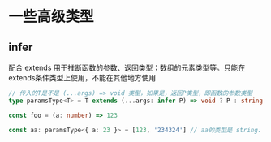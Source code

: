 # 一些高级类型

## infer

配合 extends 用于推断函数的参数、返回类型；数组的元素类型等。只能在extends条件类型上使用，不能在其他地方使用

```typescript
// 传入的T是不是 (...args) => void 类型，如果是，返回P类型，即函数的参数类型
type paramsType<T> = T extends (...args: infer P) => void ? P : string

const foo = (a: number) => 123

const aa: paramsType<{ a: 23 }> = [123, '234324'] // aa的类型是 string. 如果传入的是个函数，参数的类型是一个元组类型
```